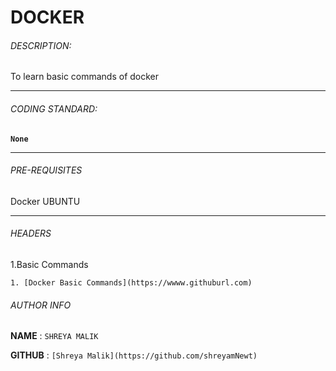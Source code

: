 # DOCKER


###### DESCRIPTION:
To learn basic commands of docker 
****

###### CODING STANDARD:
**`None`**
****

###### PRE-REQUISITES
Docker
UBUNTU  
****

###### HEADERS

1.Basic Commands

	1. [Docker Basic Commands](https://wwww.githuburl.com)




###### AUTHOR INFO
**NAME**  : `SHREYA MALIK`

**GITHUB** : `[Shreya Malik](https://github.com/shreyamNewt)`

